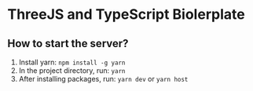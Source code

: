 # ThreeJS and TypeScript Biolerplate

## How to start the server?

1. Install yarn: `npm install -g yarn`
2. In the project directory, run: `yarn`
3. After installing packages, run: `yarn dev` or `yarn host`
